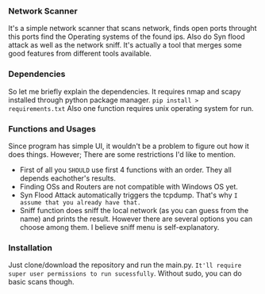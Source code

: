### Network Scanner
It's a simple network scanner that scans network, finds open ports throught this ports find the Operating systems
of the found ips. Also do Syn flood attack as well as the network sniff. It's actually a tool that merges some
good features from different tools available.

### Dependencies 
So let me briefly explain the dependencies. It requires nmap and scapy installed through python package manager.
`pip install > requirements.txt`
Also one function requires unix operating system for run.

### Functions and Usages
Since program has simple UI, it wouldn't be a problem to figure out how it does things.
However; There are some restrictions I'd like to mention.
- First of all you `SHOULD` use first 4 functions with an order. They all depends eachother's results.
- Finding OSs and Routers are not compatible with Windows OS yet.
- Syn Flood Attack automatically triggers the tcpdump. That's why `I assume that you already have that. `
- Sniff function does sniff the local network (as you can guess from the name) and prints the result. However there are several options you can choose among them. I believe sniff menu is self-explanatory.


### Installation
Just clone/download the repository and run the main.py.
`It'll require super user permissions to run sucessfully`. Without sudo, you can do basic scans though.